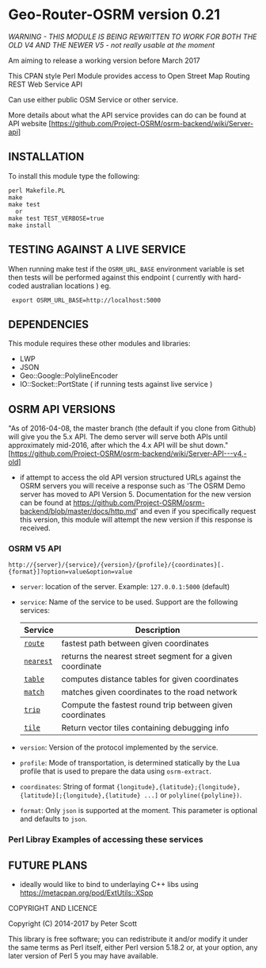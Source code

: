 
Geo-Router-OSRM version 0.21
=============================


*WARNING - THIS MODULE IS BEING REWRITTEN TO WORK FOR BOTH THE OLD V4 AND THE NEWER V5 - not really usable at the moment*

Am aiming to release a working version before March 2017

This CPAN style Perl Module provides access to Open Street Map Routing REST Web Service API

Can use either public OSM Service or other service.

More details about what the API service provides can do can be found at API website [https://github.com/Project-OSRM/osrm-backend/wiki/Server-api]


INSTALLATION
------------

To install this module type the following:


    perl Makefile.PL
    make
    make test
      or
    make test TEST_VERBOSE=true
    make install

TESTING AGAINST A LIVE SERVICE
------------------------------

When running make test if the ````OSRM_URL_BASE```` environment variable is set then tests will be performed against this endpoint ( currently with hard-coded australian locations )
eg. 

     export OSRM_URL_BASE=http://localhost:5000


DEPENDENCIES
------------

This module requires these other modules and libraries:

  * LWP
  * JSON
  * Geo::Google::PolylineEncoder
  * IO::Socket::PortState ( if running tests against live service )

OSRM API VERSIONS
-----------------
"As of 2016-04-08, the master branch (the default if you clone from Github) will give you the 5.x API. The demo server will serve both APIs until approximately mid-2016, after which the 4.x API will be shut down." [https://github.com/Project-OSRM/osrm-backend/wiki/Server-API---v4,-old]
- if attempt to access the old API version structured URLs against the OSRM servers you will receive a response such as 'The OSRM Demo server has moved to API Version 5. Documentation for the new version can be found at https://github.com/Project-OSRM/osrm-backend/blob/master/docs/http.md' and even if you specifically request this version, this module will attempt the new version if this response is received.


### OSRM V5 API

```
http://{server}/{service}/{version}/{profile}/{coordinates}[.{format}]?option=value&option=value
```

- `server`: location of the server. Example: `127.0.0.1:5000` (default)
- `service`: Name of the service to be used. Support are the following services:
  
    | Service     |           Description                                     |
    |-------------|-----------------------------------------------------------|
    | [`route`](#service-route)     | fastest path between given coordinates                   |
    | [`nearest`](#service-nearest)   | returns the nearest street segment for a given coordinate |
    | [`table`](#service-table)     | computes distance tables for given coordinates            |
    | [`match`](#service-match)     | matches given coordinates to the road network             |
    | [`trip`](#service-trip)      | Compute the fastest round trip between given coordinates |
    | [`tile`](#service-tile)      | Return vector tiles containing debugging info             |
  
- `version`: Version of the protocol implemented by the service.
- `profile`: Mode of transportation, is determined statically by the Lua profile that is used to prepare the data using `osrm-extract`.
- `coordinates`: String of format `{longitude},{latitude};{longitude},{latitude}[;{longitude},{latitude} ...]` or `polyline({polyline})`.
- `format`: Only `json` is supported at the moment. This parameter is optional and defaults to `json`.

### Perl Libray Examples of accessing these services


FUTURE PLANS
------------
- ideally would like to bind to underlaying C++ libs using https://metacpan.org/pod/ExtUtils::XSpp



COPYRIGHT AND LICENCE


Copyright (C) 2014-2017 by Peter Scott

This library is free software; you can redistribute it and/or modify
it under the same terms as Perl itself, either Perl version 5.18.2 or,
at your option, any later version of Perl 5 you may have available.